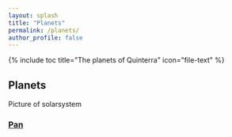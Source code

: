 ```yaml
---
layout: splash
title: "Planets"
permalink: /planets/
author_profile: false
---
```


{% include toc title="The planets of Quinterra" icon="file-text" %}


## Planets

Picture of solarsystem

### [Pan](https://zujiry.github.io/planets/pan/)
